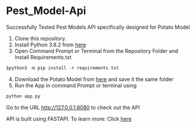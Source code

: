 # Pest_Model-Api
Successfully Tested Pest Models API specifically designed for Potato Model

1. Clone this repository.
2. Install Python 3.8.2 from [here](https://www.python.org/downloads/)
3. Open Command Prompt or Terminal from the Repository Folder and Install Requirements.txt
```C
$python3 -m pip install -r requirements.txt
```
4. Download the Potato Model from [here](https://drive.google.com/drive/u/4/folders/1dIn9Jd0bB2EIgmvvo7AbN3pH8iQoL5cA) and save it the same folder
5. Run the App in command Prompt or terminal using 
```C
python app.py
```
Go to the URL http://127.0.0.1:8080 to check out the API

API is built using FASTAPI. To learn more: Click [here](https://fastapi.tiangolo.com/)
